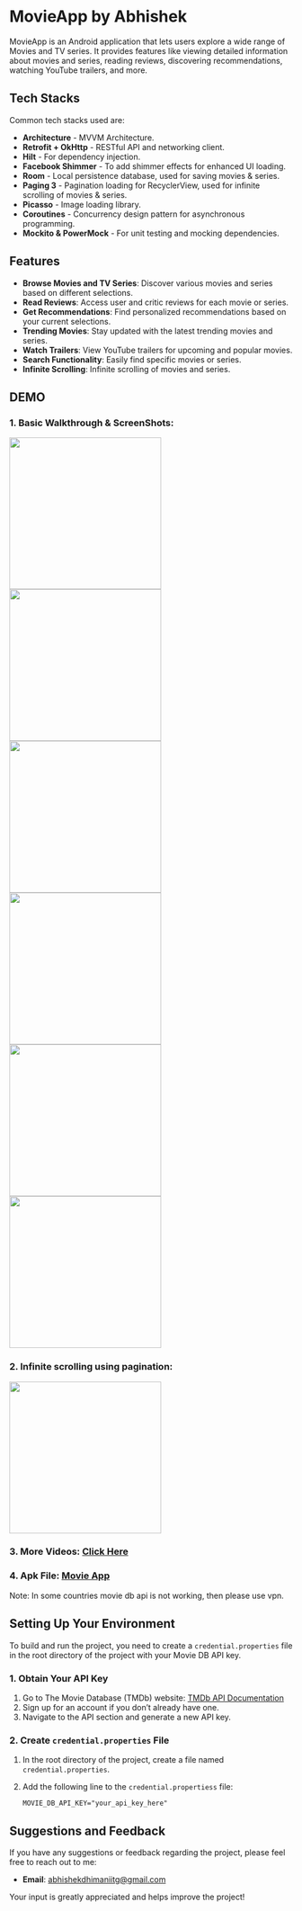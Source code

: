 # MovieApp by Abhishek

MovieApp is an Android application that lets users explore a wide range of Movies and TV series. It provides features like viewing detailed information about movies and series, reading reviews, discovering recommendations, watching YouTube trailers, and more.

## Tech Stacks

Common tech stacks used are:

- **Architecture** - MVVM Architecture.
- **Retrofit + OkHttp** - RESTful API and networking client.
- **Hilt** - For dependency injection.
- **Facebook Shimmer** - To add shimmer effects for enhanced UI loading.
- **Room** - Local persistence database, used for saving movies & series.
- **Paging 3** - Pagination loading for RecyclerView, used for infinite scrolling of movies & series.
- **Picasso** - Image loading library.
- **Coroutines** - Concurrency design pattern for asynchronous programming.
- **Mockito & PowerMock** - For unit testing and mocking dependencies.

## Features

- **Browse Movies and TV Series**: Discover various movies and series based on different selections.
- **Read Reviews**: Access user and critic reviews for each movie or series.
- **Get Recommendations**: Find personalized recommendations based on your current selections.
- **Trending Movies**: Stay updated with the latest trending movies and series.
- **Watch Trailers**: View YouTube trailers for upcoming and popular movies.
- **Search Functionality**: Easily find specific movies or series.
- **Infinite Scrolling**: Infinite scrolling of movies and series.

## DEMO

### 1. Basic Walkthrough & ScreenShots: 
<img src="https://github.com/user-attachments/assets/16c786cd-2e8b-4515-a2e3-4c4ad1e5c010" width="270">
<img src="https://github.com/user-attachments/assets/f66200f1-f1a0-4055-87f9-d31a902ba532" width="270">
<img src="https://github.com/user-attachments/assets/96cc7e46-241c-4910-bb46-5d0b53e99992" width="270">
<img src="https://github.com/user-attachments/assets/4fb3e2a5-9bee-413c-8926-1fe9df230ad0" width="270">
<img src="https://github.com/user-attachments/assets/0f802ec4-4577-4158-87c8-9d9d19ae45a1" width="270">
<img src="https://github.com/user-attachments/assets/fa2be3a2-db72-4e11-a86e-6a9ef279d6f3" width="270">

### 2. Infinite scrolling using pagination: 
<img src="https://github.com/user-attachments/assets/245f1b9a-2f4d-467a-ba94-8d507d08a081" width="270">

### 3. More Videos: [Click Here](https://drive.google.com/drive/folders/1MgSvUu1P8FUN5MOwWTIq4NeilNPcoKvi)

### 4. Apk File: [Movie App](https://github.com/Abhidhimann/MovieApp/blob/movie_app_with_di/app/release/app-release.apk.zip) 

Note: In some countries movie db api is not working, then please use vpn.

## Setting Up Your Environment

To build and run the project, you need to create a `credential.properties` file in the root directory of the project with your Movie DB API key.

### 1. Obtain Your API Key

1. Go to The Movie Database (TMDb) website: [TMDb API Documentation](https://developer.themoviedb.org/docs/getting-started)
2. Sign up for an account if you don’t already have one.
3. Navigate to the API section and generate a new API key.

### 2. Create `credential.properties` File

1. In the root directory of the project, create a file named `credential.properties`.
2. Add the following line to the `credential.propertiess` file:

   ```properties
   MOVIE_DB_API_KEY="your_api_key_here"

## Suggestions and Feedback

If you have any suggestions or feedback regarding the project, please feel free to reach out to me:

- **Email**: [abhishekdhimaniitg@gmail.com](mailto:abhishekdhimaniitg@gmail.com)

Your input is greatly appreciated and helps improve the project!
